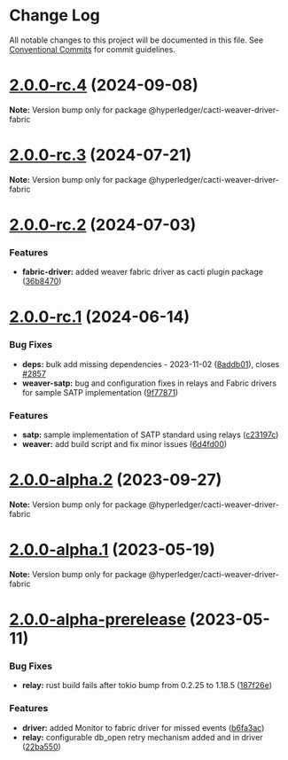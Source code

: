 # Change Log

All notable changes to this project will be documented in this file.
See [Conventional Commits](https://conventionalcommits.org) for commit guidelines.

# [2.0.0-rc.4](https://github.com/hyperledger/cacti/compare/v2.0.0-rc.3...v2.0.0-rc.4) (2024-09-08)

**Note:** Version bump only for package @hyperledger/cacti-weaver-driver-fabric

# [2.0.0-rc.3](https://github.com/hyperledger/cacti/compare/v2.0.0-rc.2...v2.0.0-rc.3) (2024-07-21)

**Note:** Version bump only for package @hyperledger/cacti-weaver-driver-fabric

# [2.0.0-rc.2](https://github.com/hyperledger/cacti/compare/v2.0.0-rc.1...v2.0.0-rc.2) (2024-07-03)

### Features

* **fabric-driver:** added weaver fabric driver as cacti plugin package ([36b8470](https://github.com/hyperledger/cacti/commit/36b8470f8a159bcb16c5ef62074aee2ff99758eb))

# [2.0.0-rc.1](https://github.com/hyperledger/cacti/compare/v2.0.0-alpha.2...v2.0.0-rc.1) (2024-06-14)

### Bug Fixes

* **deps:** bulk add missing dependencies - 2023-11-02 ([8addb01](https://github.com/hyperledger/cacti/commit/8addb018b6d124d54d9d948bbaeba6ea33b67153)), closes [#2857](https://github.com/hyperledger/cacti/issues/2857)
* **weaver-satp:** bug and configuration fixes in relays and Fabric drivers for sample SATP implementation ([9f77871](https://github.com/hyperledger/cacti/commit/9f77871419712bacc623dd9fbbe40f6016f0a94f))

### Features

* **satp:** sample implementation of SATP standard using relays ([c23197c](https://github.com/hyperledger/cacti/commit/c23197c314885b99146b52c3cd0e056439193d6e))
* **weaver:** add build script and fix minor issues ([6d4fd00](https://github.com/hyperledger/cacti/commit/6d4fd00d457d3a72017a7cd8d4a9cf3fb4d5f37e))

# [2.0.0-alpha.2](https://github.com/hyperledger/cacti/compare/v2.0.0-alpha.1...v2.0.0-alpha.2) (2023-09-27)

**Note:** Version bump only for package @hyperledger/cacti-weaver-driver-fabric

# [2.0.0-alpha.1](https://github.com/hyperledger/cacti/compare/v2.0.0-alpha-prerelease...v2.0.0-alpha.1) (2023-05-19)

**Note:** Version bump only for package @hyperledger/cacti-weaver-driver-fabric

# [2.0.0-alpha-prerelease](https://github.com/hyperledger/cacti/compare/v1.2.0...v2.0.0-alpha-prerelease) (2023-05-11)

### Bug Fixes

* **relay:** rust build fails after tokio bump from 0.2.25 to 1.18.5 ([187f26e](https://github.com/hyperledger/cacti/commit/187f26e39d8dbbc7860fba13a0317ef842cadebe))

### Features

* **driver:** added Monitor to fabric driver for missed events ([b6fa3ac](https://github.com/hyperledger/cacti/commit/b6fa3acee9ea8d93d452c62293b71838d11ac3bd))
* **relay:** configurable db_open retry mechanism added and in driver ([22ba550](https://github.com/hyperledger/cacti/commit/22ba550a96dace4d47a2e068572dea0ac81f860c))

